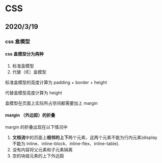 # CSS

## 2020/3/19

### css 盒模型

#### css 盒模型分为两种

1. 标准盒模型
2. 代替（IE）盒模型

标准盒模型的高度计算为 padding + border + height

代替盒模型高度计算为 height

盒模型在页面上实际所占空间都需要加上 margin

#### margin （外边距）的折叠

margin 的折叠出现在以下情况中

1. **文档流**中的页面上**相邻的上下**两个元素，这两个元素不能为行内元素(display不能为 inline、inline-block、inline-flex、inline-table).
2. 没有内容将父元素和子元素隔离
3. 空的块级元素的上下外边距